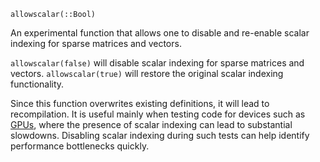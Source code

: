 ```
allowscalar(::Bool)
```

An experimental function that allows one to disable and re-enable scalar indexing for sparse matrices and vectors.

`allowscalar(false)` will disable scalar indexing for sparse matrices and vectors. `allowscalar(true)` will restore the original scalar indexing functionality.

Since this function overwrites existing definitions, it will lead to recompilation. It is useful mainly when testing code for devices such as [GPUs](https://cuda.juliagpu.org/stable/usage/workflow/), where the presence of scalar indexing can lead to substantial slowdowns. Disabling scalar indexing during such tests can help identify performance bottlenecks quickly.
